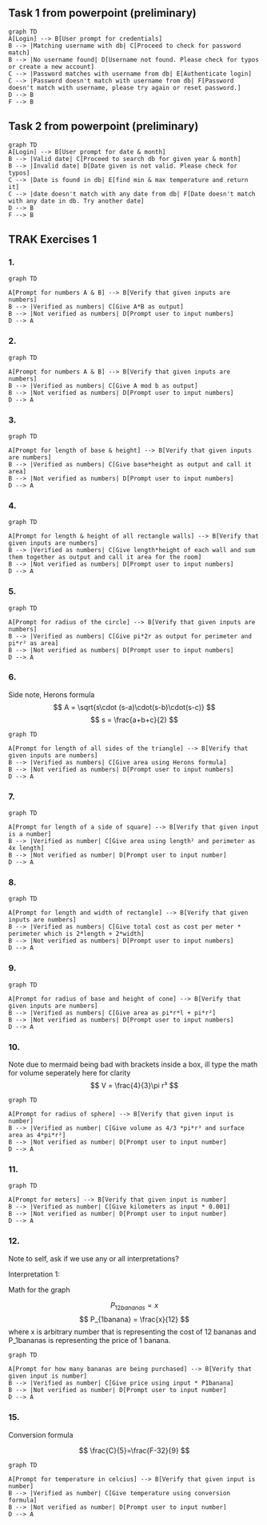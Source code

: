 
## Task 1 from powerpoint (preliminary)

```mermaid
graph TD
A[Login] --> B[User prompt for credentials]
B --> |Matching username with db| C[Proceed to check for password match]
B --> |No username found| D[Username not found. Please check for typos or create a new account]
C --> |Password matches with username from db| E[Authenticate login]
C --> |Password doesn't match with username from db| F[Password doesn't match with username, please try again or reset password.]
D --> B
F --> B
```


## Task 2 from powerpoint (preliminary)


```mermaid
graph TD
A[Login] --> B[User prompt for date & month]
B --> |Valid date| C[Proceed to search db for given year & month]
B --> |Invalid date| D[Date given is not valid. Please check for typos]
C --> |Date is found in db| E[find min & max temperature and return it]
C --> |date doesn't match with any date from db| F[Date doesn't match with any date in db. Try another date]
D --> B
F --> B
```

## TRAK Exercises 1

### 1. 
```mermaid
graph TD 

A[Prompt for numbers A & B] --> B[Verify that given inputs are numbers] 
B --> |Verified as numbers| C[Give A*B as output]
B --> |Not verified as numbers| D[Prompt user to input numbers]
D --> A

```

### 2. 

```mermaid
graph TD 

A[Prompt for numbers A & B] --> B[Verify that given inputs are numbers] 
B --> |Verified as numbers| C[Give A mod b as output]
B --> |Not verified as numbers| D[Prompt user to input numbers]
D --> A

```

### 3. 

```mermaid
graph TD 

A[Prompt for length of base & height] --> B[Verify that given inputs are numbers] 
B --> |Verified as numbers| C[Give base*height as output and call it area]
B --> |Not verified as numbers| D[Prompt user to input numbers]
D --> A

```

### 4. 

```mermaid
graph TD 

A[Prompt for length & height of all rectangle walls] --> B[Verify that given inputs are numbers] 
B --> |Verified as numbers| C[Give length*height of each wall and sum them together as output and call it area for the room]
B --> |Not verified as numbers| D[Prompt user to input numbers]
D --> A

```

### 5. 

```mermaid
graph TD 

A[Prompt for radius of the circle] --> B[Verify that given inputs are numbers] 
B --> |Verified as numbers| C[Give pi*2r as output for perimeter and pi*r² as area]
B --> |Not verified as numbers| D[Prompt user to input numbers]
D --> A

```

### 6.  
Side note, Herons formula 
$$
A = \sqrt{s\cdot (s-a)\cdot(s-b)\cdot(s-c)}
$$
$$
s = \frac{a+b+c}{2}
$$

```mermaid
graph TD 

A[Prompt for length of all sides of the triangle] --> B[Verify that given inputs are numbers] 
B --> |Verified as numbers| C[Give area using Herons formula]
B --> |Not verified as numbers| D[Prompt user to input numbers]
D --> A

```

### 7. 
```mermaid
graph TD 

A[Prompt for length of a side of square] --> B[Verify that given input is a number] 
B --> |Verified as number| C[Give area using length² and perimeter as 4x length]
B --> |Not verified as number| D[Prompt user to input number]
D --> A

```

### 8. 

```mermaid
graph TD 

A[Prompt for length and width of rectangle] --> B[Verify that given inputs are numbers] 
B --> |Verified as numbers| C[Give total cost as cost per meter * perimeter which is 2*length + 2*width]
B --> |Not verified as numbers| D[Prompt user to input numbers]
D --> A

```

### 9. 
```mermaid
graph TD 

A[Prompt for radius of base and height of cone] --> B[Verify that given inputs are numbers] 
B --> |Verified as numbers| C[Give area as pi*r*l + pi*r²]
B --> |Not verified as numbers| D[Prompt user to input numbers]
D --> A

```

### 10. 
Note due to mermaid being bad with brackets inside a box, ill type the math for volume seperately here for clarity
$$
V = \frac{4}{3}\pi r³
$$

```mermaid
graph TD 

A[Prompt for radius of sphere] --> B[Verify that given input is number] 
B --> |Verified as number| C[Give volume as 4/3 *pi*r³ and surface area as 4*pi*r²]
B --> |Not verified as number| D[Prompt user to input number]
D --> A

```

### 11. 

```mermaid
graph TD 

A[Prompt for meters] --> B[Verify that given input is number] 
B --> |Verified as number| C[Give kilometers as input * 0.001]
B --> |Not verified as number| D[Prompt user to input number]
D --> A

```

### 12. 
Note to self, ask if we use any or all interpretations?

Interpretation 1:

Math for the graph

$$
P_{12bananas} = x
$$
$$
P_{1banana} = \frac{x}{12}
$$
where x is arbitrary number that is representing the cost of 12 bananas and P_1bananas is representing the price of 1 banana.

```mermaid
graph TD 

A[Prompt for how many bananas are being purchased] --> B[Verify that given input is number] 
B --> |Verified as number| C[Give price using input * P1banana]
B --> |Not verified as number| D[Prompt user to input number]
D --> A

```

### 15. 
Conversion formula

$$
\frac{C}{5}=\frac{F-32}{9}
$$

```mermaid
graph TD 

A[Prompt for temperature in celcius] --> B[Verify that given input is number] 
B --> |Verified as number| C[Give temperature using conversion formula]
B --> |Not verified as number| D[Prompt user to input number]
D --> A

```